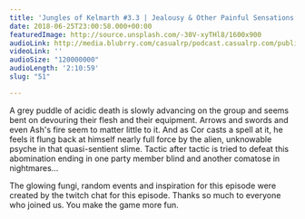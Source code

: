 ```yaml
---
title: 'Jungles of Kelmarth #3.3 | Jealousy & Other Painful Sensations (Pt. 1)'
date: 2018-06-25T23:00:58.000+00:00
featuredImage: http://source.unsplash.com/-30V-xyTHl8/1600x900
audioLink: http://media.blubrry.com/casualrp/podcast.casualrp.com/public/Chapter%203%20Ep.%203%20_%20Jealousy%20and%20Other%20Painful%20Sensations%20(Part%201).mp3
videoLink: ''
audioSize: "120000000"
audioLength: '2:10:59'
slug: "51"

---
```

A grey puddle of acidic death is slowly advancing on the group and seems bent on devouring their flesh and their equipment. Arrows and swords and even Ash's fire seem to matter little to it. And as Cor casts a spell at it, he feels it flung back at himself nearly full force by the alien, unknowable psyche in that quasi-sentient slime. Tactic after tactic is tried to defeat this abomination ending in one party member blind and another comatose in nightmares...

The glowing fungi, random events and inspiration for this episode were created by the twitch chat for this episode. Thanks so much to everyone who joined us. You make the game more fun.
